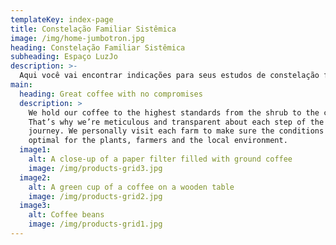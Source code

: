 ```yaml
---
templateKey: index-page
title: Constelação Familiar Sistêmica
image: /img/home-jumbotron.jpg
heading: Constelação Familiar Sistêmica
subheading: Espaço LuzJo
description: >-
  Aqui você vai encontrar indicações para seus estudos de constelação familiar sistêmica.
main:
  heading: Great coffee with no compromises
  description: >
    We hold our coffee to the highest standards from the shrub to the cup.
    That’s why we’re meticulous and transparent about each step of the coffee’s
    journey. We personally visit each farm to make sure the conditions are
    optimal for the plants, farmers and the local environment.
  image1:
    alt: A close-up of a paper filter filled with ground coffee
    image: /img/products-grid3.jpg
  image2:
    alt: A green cup of a coffee on a wooden table
    image: /img/products-grid2.jpg
  image3:
    alt: Coffee beans
    image: /img/products-grid1.jpg
---
```

